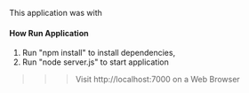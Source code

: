 This application was with


#### How Run Application
1. Run "npm install" to install dependencies,
2. Run "node server.js" to start application

>>> Visit http://localhost:7000 on a Web Browser
